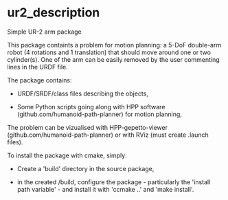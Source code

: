 # ur2_description
Simple UR-2 arm package

This package containts a problem for motion planning: a 5-DoF double-arm robot (4 rotations and 1 translation) 
that should move around one or two cylinder(s). One of the arm can be easily removed by the user commenting 
lines in the URDF file.

The package contains:

  - URDF/SRDF/class files describing the objects,

  - Some Python scripts going along with HPP software (github.com/humanoid-path-planner) for motion planning,

The problem can be vizualised with HPP-gepetto-viewer (github.com/humanoid-path-planner) or with RViz (must create .launch files).

To install the package with cmake, simply:

  - Create a 'build' directory in the source package,

  - in the created /build, configure the package - particularly the 'install path variable' - and install it with 'ccmake ..' and 'make install'.

